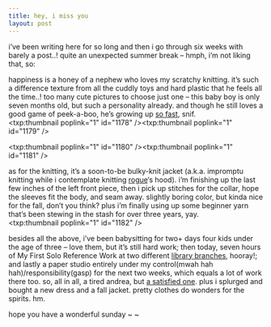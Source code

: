 ```yaml
---
title: hey, i miss you    
layout: post
---
```


i&#8217;ve been writing here for so long and then i go through six weeks with barely a post..! quite an unexpected summer break &#8211; hmph, i&#8217;m not liking that, so: 

happiness is a honey of a nephew who loves my scratchy knitting. it&#8217;s such a difference texture from all the cuddly toys and hard plastic that he feels all the time..! too many cute pictures to choose just one &#8211; this baby boy is only seven months old, but such a personality already. and though he still loves a good game of peek-a-boo, he&#8217;s growing up [so fast][1], snif.  
<span class="pic3"><txp:thumbnail poplink="1" id="1178" /><txp:thumbnail poplink="1" id="1179" /></span>

<span class="pic3"><txp:thumbnail poplink="1" id="1180" /><txp:thumbnail poplink="1" id="1181" /></span>

as for the knitting, it&#8217;s a soon-to-be bulky-knit jacket (a.k.a. impromptu knitting while i contemplate knitting [rogue][2]&#8216;s hood). i&#8217;m finishing up the last few inches of the left front piece, then i pick up stitches for the collar, hope the sleeves fit the body, and seam away. slightly boring color, but kinda nice for the fall, don&#8217;t you think? plus i&#8217;m finally using up some beginner yarn that&#8217;s been stewing in the stash for over three years, yay.  
<span class="pic3"><txp:thumbnail poplink="1" id="1182" /></span>

besides all the above, i&#8217;ve been babysitting for two+ days four kids under the age of three &#8211; love them, but it&#8217;s still hard work; then today, seven hours of My First Solo Reference Work at two different [library branches][3], hooray!; and lastly a paper studio entirely under my control(mwah hah hah)/responsibility(gasp) for the next two weeks, which equals a lot of work there too. so, all in all, a tired andrea, but [a satisfied one][4]. plus i splurged and bought a new dress and a fall jacket. pretty clothes do wonders for the spirits. hm. 

hope you have a wonderful sunday ~ ~

 [1]: http://mellowtrouble.net/2007/03/09/gavin-viva
 [2]: http://mellowtrouble.net/2007/05/31/last-day-of-may-wow
 [3]: http://www.montgomerycountymd.gov/content/libraries/index.asp
 [4]: http://www.pyramidatlanticartcenter.org/about/teachers.htm#hull